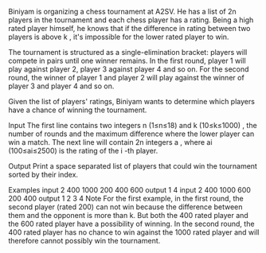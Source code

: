 Biniyam is organizing a chess tournament at A2SV. He has a list of 2n
 players in the tournament and each chess player has a rating. Being a high rated player himself, he knows that if the difference in rating between two players is above k
, it's impossible for the lower rated player to win.

The tournament is structured as a single-elimination bracket: players will compete in pairs until one winner remains. In the first round, player 1 will play against player 2, player 3 against player 4 and so on. For the second round, the winner of player 1 and player 2 will play against the winner of player 3 and player 4 and so on.

Given the list of players' ratings, Biniyam wants to determine which players have a chance of winning the tournament.

Input
The first line contains two integers n
 (1≤n≤18)
 and k
 (10≤k≤1000)
, the number of rounds and the maximum difference where the lower player can win a match. The next line will contain 2n
 integers a
, where ai
 (100≤ai≤2500)
 is the rating of the i
-th player.

Output
Print a space separated list of players that could win the tournament sorted by their index.

Examples
input
2 400
1000 200 400 600
output
1 4
input
2 400
1000 600 200 400
output
1 2 3 4
Note
For the first example, in the first round, the second player (rated 200) can not win because the difference between them and the opponent is more than k. But both the 400 rated player and the 600 rated player have a possibility of winning. In the second round, the 400 rated player has no chance to win against the 1000 rated player and will therefore cannot possibly win the tournament.